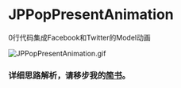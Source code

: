 # JPPopPresentAnimation

0行代码集成Facebook和Twitter的Model动画

![JPPopPresentAnimation.gif](http://upload-images.jianshu.io/upload_images/2122663-10f08d68a4361d2e.gif?imageMogr2/auto-orient/strip)

### 详细思路解析，请移步我的[简书](http://www.jianshu.com/p/910d7825f06a)。
